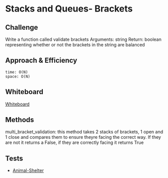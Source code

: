# Stacks and Queues- Brackets

## Challenge
Write a function called validate brackets
Arguments: string
Return: boolean
representing whether or not the brackets in the string are balanced

## Approach & Efficiency
    time: O(N)
    space: O(N)


## Whiteboard
[Whiteboard](whiteboard.png)
## Methods
multi_bracket_validation: this method takes 2 stacks of brackets, 1 open and 1 close and compares them to ensure theyre facing the correct way. If they are not it returns a False, if they are correctly facing it returns True

## Tests
- [Animal-Shelter](../tests/code_challenges/test_stack_queue_brackets.py)

